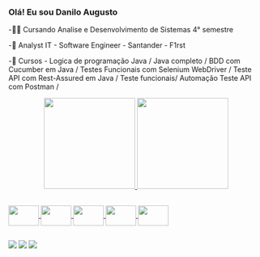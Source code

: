 ### Olá! Eu sou Danilo Augusto

-👨‍🎓 Cursando Analise e Desenvolvimento de Sistemas 4° semestre

-📘 Analyst IT - Software Engineer - Santander - F1rst

-📘 Cursos - Logica de programação Java / Java completo / BDD com Cucumber em Java / Testes Funcionais com Selenium WebDriver / Teste API com Rest-Assured em Java / Teste funcionais/ Automação Teste API com Postman /

<div align="center">
  <a href="https://github.com/Damasceno-Danilo">
  <img height="180em" src="https://github-readme-stats.vercel.app/api?username=Damasceno-Danilo&show_icons=true&theme=merko&include_all_commits=true&count_private=true"/>
  <img height="180em" src="https://github-readme-stats.vercel.app/api/top-langs/?username=Damasceno-Danilo&layout=compact&langs_count=7&theme=merko"/>
</div>

##

<div>   
 <img align="center" height="40" width="60" src="https://cdn.jsdelivr.net/gh/devicons/devicon/icons/java/java-original-wordmark.svg"/>
 <img align="center" height="40" width="60" src="https://cdn.jsdelivr.net/gh/devicons/devicon/icons/selenium/selenium-original.svg"/>
 <img align="center" height="40" width="60" src="https://cdn.jsdelivr.net/gh/devicons/devicon/icons/cucumber/cucumber-plain.svg"/>
 <img align="center" height="40" width="60" src="https://cdn.jsdelivr.net/gh/devicons/devicon/icons/androidstudio/androidstudio-original-wordmark.svg"/>
 <img align="center" height="40" width="60" src="https://cdn.jsdelivr.net/gh/devicons/devicon/icons/intellij/intellij-original.svg"/>        
</div>   

##

  <div> 
  <a href="https://www.instagram.com/danguto_damasceno/" target="_blank"><img src="https://img.shields.io/badge/-Instagram-%23E4405F?style=for-the-badge&logo=instagram&logoColor=white" target="_blank"></a>
  <a href = "mailto:danilo.augustodama@gmail.com"><img src="https://img.shields.io/badge/-Gmail-%23333?style=for-the-badge&logo=gmail&logoColor=white" target="_blank"></a>
  <a href="https://www.linkedin.com/in/danilo-augusto-damasceno-36b163125/" target="_blank"><img src="https://img.shields.io/badge/-LinkedIn-%230077B5?style=for-the-badge&logo=linkedin&logoColor=white" target="_blank"></a>  
</div>



